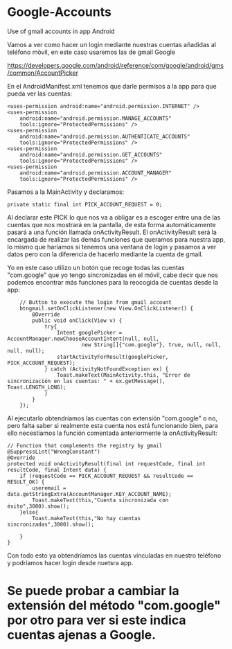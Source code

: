 # Google-Accounts
Use of gmail accounts in app Android 

Vamos a ver como hacer un login mediante nuestras cuentas añadidas al teléfono móvil, en este caso usaremos las de gmail Google

https://developers.google.com/android/reference/com/google/android/gms/common/AccountPicker

En el AndroidManifest.xml tenemos que darle permisos a la app para que pueda ver las cuentas:

    <uses-permission android:name="android.permission.INTERNET" />
    <uses-permission
        android:name="android.permission.MANAGE_ACCOUNTS"
        tools:ignore="ProtectedPermissions" />
    <uses-permission
        android:name="android.permission.AUTHENTICATE_ACCOUNTS"
        tools:ignore="ProtectedPermissions" />
    <uses-permission
        android:name="android.permission.GET_ACCOUNTS"
        tools:ignore="ProtectedPermissions" />
    <uses-permission
        android:name="android.permission.ACCOUNT_MANAGER"
        tools:ignore="ProtectedPermissions" />

Pasamos a la MainActivity y declaramos:

    private static final int PICK_ACCOUNT_REQUEST = 0;
    
Al declarar este PICK lo que nos va a obligar es a escoger entre una de las cuentas que nos mostrará en la pantalla, de esta forma automáticamente pasará a una función llamada onActivityResult.
El onActivityResult será la encargada de realizar las demás funciones que queramos para nuestra app, lo mismo que haríamos si tenemos una ventana de login y pasamos a ver datos pero con la diferencia de hacerlo mediante la cuenta de gmail.

Yo en este caso utilizo un botón que recoge todas las cuentas "com.google" que yo tengo sincronizadas en el móvil, cabe decir que nos podemos encontrar más funciones para la reocogida de cuentas desde la app:

        // Button to execute the login from gmail account
        btngmail.setOnClickListener(new View.OnClickListener() {
            @Override
            public void onClick(View v) {
                try{
                    Intent googlePicker = AccountManager.newChooseAccountIntent(null, null,
                            new String[]{"com.google"}, true, null, null, null, null);
                    startActivityForResult(googlePicker, PICK_ACCOUNT_REQUEST);
                } catch (ActivityNotFoundException ex) {
                    Toast.makeText(MainActivity.this, "Error de sincronización en las cuentas: " + ex.getMessage(), Toast.LENGTH_LONG);
                }
            }
        });
        
Al ejecutarlo obtendríamos las cuentas con extensión "com.google" o no, pero falta saber si realmente esta cuenta nos está funcionando bien, para ello necestiamos la función comentada anteriormente la onActivityResult:

    // Function that complements the registry by gmail
    @SuppressLint("WrongConstant")
    @Override
    protected void onActivityResult(final int requestCode, final int resultCode, final Intent data) {
        if (requestCode == PICK_ACCOUNT_REQUEST && resultCode == RESULT_OK) {
            useremail = data.getStringExtra(AccountManager.KEY_ACCOUNT_NAME);
            Toast.makeText(this,"Cuenta sincronizada con éxito",3000).show();
        }else{
            Toast.makeText(this,"No hay cuentas sincronizadas",3000).show();

        }
    }

Con todo esto ya obtendríamos las cuentas vínculadas en nuestro teléfono y podríamos hacer login desde nuetsra app.

# Se puede probar a cambiar la extensión del método "com.google" por otro para ver si este indica cuentas ajenas a Google.
